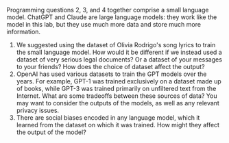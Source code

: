 Programming questions 2, 3, and 4 together comprise a small language model.
ChatGPT and Claude are large language models: they work like the model in this lab, but they use much more data and store much more information.

1. We suggested using the dataset of Olivia Rodrigo's song lyrics to train the small language model. How would it be different if we instead used a dataset of very serious legal documents? Or a dataset of your messages to your friends? How does the choice of dataset affect the output?
2. OpenAI has used various datasets to train the GPT models over the years. For example, GPT-1 was trained exclusively on a dataset made up of books, while GPT-3 was trained primarily on unfiltered text from the Internet. What are some tradeoffs between these sources of data? You may want to consider the outputs of the models, as well as any relevant privacy issues.
3. There are social biases encoded in any language model, which it learned from the dataset on which it was trained. How might they affect the output of the model?
